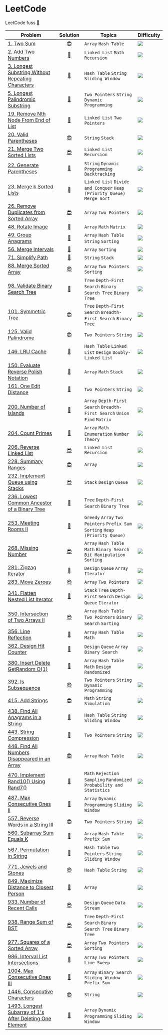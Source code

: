 # LeetCode

LeetCode fuss [👀](https://leetcode.com/u/roman_vvch/)

| Problem | Solution | Topics | Difficulty |
| ------- | :------: | ------ | ---------- |
| [1. Two Sum](https://leetcode.com/problems/two-sum/) | [😎](https://github.com/r-vvch/LeetCode/blob/main/solutions/1_two_sum.py) | `Array` `Hash Table` | ![](https://img.shields.io/badge/Easy-1cb8b8) |
| [2. Add Two Numbers](https://leetcode.com/problems/add-two-numbers/) | [🤔](https://github.com/r-vvch/LeetCode/blob/main/solutions/2_add_two_numbers.py) | `Linked List` `Math` `Recursion` | ![](https://img.shields.io/badge/Medium-ffa800) |
| [3. Longest Substring Without Repeating Characters](https://leetcode.com/problems/longest-substring-without-repeating-characters/) | [🤔](https://github.com/r-vvch/LeetCode/blob/main/solutions/3_longest_substring_without_repeating_characters.py) | `Hash Table` `String` `Sliding Window` | ![](https://img.shields.io/badge/Medium-ffa800) |
| [5. Longest Palindromic Substring](https://leetcode.com/problems/longest-palindromic-substring/) | [🤔](https://github.com/r-vvch/LeetCode/blob/main/solutions/5_longest_palindromic_substring.py) | `Two Pointers` `String` `Dynamic Programming` | ![](https://img.shields.io/badge/Medium-ffa800) |
| [19. Remove Nth Node From End of List](https://leetcode.com/problems/remove-nth-node-from-end-of-list) | [🤔](https://github.com/r-vvch/LeetCode/blob/main/solutions/19_remove_nth_node_from_end_of_list.py) | `Linked List` `Two Pointers` | ![](https://img.shields.io/badge/Medium-ffa800) |
| [20. Valid Parentheses](https://leetcode.com/problems/valid-parentheses/) | [😎](https://github.com/r-vvch/LeetCode/blob/main/solutions/20_valid_parentheses.py) | `String` `Stack` | ![](https://img.shields.io/badge/Easy-1cb8b8) |
| [21. Merge Two Sorted Lists](https://leetcode.com/problems/merge-two-sorted-lists/) | [😎](https://github.com/r-vvch/LeetCode/blob/main/solutions/21_merge_two_sorted_lists.py) | `Linked List` `Recursion` | ![](https://img.shields.io/badge/Easy-1cb8b8) |
| [22. Generate Parentheses](https://leetcode.com/problems/generate-parentheses/) | [🤔](https://github.com/r-vvch/LeetCode/blob/main/solutions/22_generate_parentheses.py) | `String` `Dynamic Programming` `Backtracking` | ![](https://img.shields.io/badge/Medium-ffa800) |
| [23. Merge k Sorted Lists](https://leetcode.com/problems/merge-k-sorted-lists/) | [😤](https://github.com/r-vvch/LeetCode/blob/main/solutions/23_merge_k_sorted_lists.py) | `Linked List` `Divide and Conquer` `Heap (Priority Queue)` `Merge Sort` | ![](https://img.shields.io/badge/Hard-f63636) |
| [26. Remove Duplicates from Sorted Array](https://leetcode.com/problems/remove-duplicates-from-sorted-array/) | [😎](https://github.com/r-vvch/LeetCode/blob/main/solutions/26_remove_duplicates_from_sorted_array.py) | `Array` `Two Pointers` | ![](https://img.shields.io/badge/Easy-1cb8b8) |
| [48. Rotate Image](https://leetcode.com/problems/rotate-image/) | [🤔](https://github.com/r-vvch/LeetCode/blob/main/solutions/48_rotate_image.py) | `Array` `Math` `Matrix` | ![](https://img.shields.io/badge/Medium-ffa800) |
| [49. Group Anagrams](https://leetcode.com/problems/group-anagrams/) | [🤔](https://github.com/r-vvch/LeetCode/blob/main/solutions/49_group_anagrams.py) | `Array` `Hash Table` `String` `Sorting` | ![](https://img.shields.io/badge/Medium-ffa800) |
| [56. Merge Intervals](https://leetcode.com/problems/merge-intervals/) | [🤔](https://github.com/r-vvch/LeetCode/blob/main/solutions/56_merge_intervals.py) | `Array` `Sorting` | ![](https://img.shields.io/badge/Medium-ffa800) |
| [71. Simplify Path](https://leetcode.com/problems/simplify-path/) | [🤔](https://github.com/r-vvch/LeetCode/blob/main/solutions/71_simplify_path.py) | `String` `Stack` | ![](https://img.shields.io/badge/Medium-ffa800) |
| [88. Merge Sorted Array](https://leetcode.com/problems/merge-sorted-array/) | [😎](https://github.com/r-vvch/LeetCode/blob/main/solutions/88_merge_sorted_array.py) | `Array` `Two Pointers` `Sorting` | ![](https://img.shields.io/badge/Easy-1cb8b8) |
| [98. Validate Binary Search Tree](https://leetcode.com/problems/validate-binary-search-tree/) | [🤔](https://github.com/r-vvch/LeetCode/blob/main/solutions/98_validate_binary_search_tree.py) | `Tree` `Depth-First Search` `Binary Search Tree` `Binary Tree` | ![](https://img.shields.io/badge/Medium-ffa800) |
| [101. Symmetric Tree](https://leetcode.com/problems/symmetric-tree/) | [😎](https://github.com/r-vvch/LeetCode/blob/main/solutions/101_symmetric_tree.py) | `Tree` `Depth-First Search` `Breadth-First Search` `Binary Tree` | ![](https://img.shields.io/badge/Easy-1cb8b8) |
| [125. Valid Palindrome](https://leetcode.com/problems/valid-palindrome/) | [😎](https://github.com/r-vvch/LeetCode/blob/main/solutions/125_valid_palindrome.py) | `Two Pointers` `String` | ![](https://img.shields.io/badge/Easy-1cb8b8) |
| [146. LRU Cache](https://leetcode.com/problems/lru-cache/) | [🤔](https://github.com/r-vvch/LeetCode/blob/main/solutions/146_lru_cache.py) | `Hash Table` `Linked List` `Design` `Doubly-Linked List` | ![](https://img.shields.io/badge/Medium-ffa800) |
| [150. Evaluate Reverse Polish Notation](https://leetcode.com/problems/evaluate-reverse-polish-notation/) | [🤔](https://github.com/r-vvch/LeetCode/blob/main/solutions/150_evaluate_reverse_polish_notation.py) | `Array` `Math` `Stack` | ![](https://img.shields.io/badge/Medium-ffa800) |
| [161. One Edit Distance](https://github.com/doocs/leetcode/blob/main/solution/0100-0199/0161.One%20Edit%20Distance/README_EN.md) | [🤔](https://github.com/r-vvch/LeetCode/blob/main/solutions/161_one_edit_distance.py) | `Two Pointers` `String` | ![](https://img.shields.io/badge/Medium-ffa800) |
| [200. Number of Islands](https://leetcode.com/problems/number-of-islands/) | [🤔](https://github.com/r-vvch/LeetCode/blob/main/solutions/200_number_of_islands.py) | `Array` `Depth-First Search` `Breadth-First Search` `Union Find` `Matrix` | ![](https://img.shields.io/badge/Medium-ffa800) |
| [204. Count Primes](https://leetcode.com/problems/count-primes/) | [🤔](https://github.com/r-vvch/LeetCode/blob/main/solutions/204_count_primes.py) | `Array` `Math` `Enumeration` `Number Theory` | ![](https://img.shields.io/badge/Medium-ffa800) |
| [206. Reverse Linked List](https://leetcode.com/problems/reverse-linked-list/) | [😎](https://github.com/r-vvch/LeetCode/blob/main/solutions/206_reverse_linked_list.py) | `Linked List` `Recursion` | ![](https://img.shields.io/badge/Easy-1cb8b8) |
| [228. Summary Ranges](https://leetcode.com/problems/summary-ranges/) | [😎](https://github.com/r-vvch/LeetCode/blob/main/solutions/228_summary_ranges.py) | `Array` | ![](https://img.shields.io/badge/Easy-1cb8b8) |
| [232. Implement Queue using Stacks](https://leetcode.com/problems/implement-queue-using-stacks/) | [😎](https://github.com/r-vvch/LeetCode/blob/main/solutions/232_implement_queue_using_stacks.py) | `Stack` `Design` `Queue` | ![](https://img.shields.io/badge/Easy-1cb8b8) |
| [236. Lowest Common Ancestor of a Binary Tree](https://leetcode.com/problems/lowest-common-ancestor-of-a-binary-tree/) | [🤔](https://github.com/r-vvch/LeetCode/blob/main/solutions/236_lowest_common_ancestor_of_a_binary_tree.py) | `Tree` `Depth-First Search` `Binary Tree` | ![](https://img.shields.io/badge/Medium-ffa800) |
| [253. Meeting Rooms II](https://github.com/doocs/leetcode/blob/main/solution/0200-0299/0253.Meeting%20Rooms%20II/README_EN.md)| [🤔](https://github.com/r-vvch/LeetCode/blob/main/solutions/253_meeting_rooms_II.py) | `Greedy` `Array` `Two Pointers` `Prefix Sum` `Sorting` `Heap (Priority Queue)` | ![](https://img.shields.io/badge/Medium-ffa800) |
| [268. Missing Number]() | [😎](https://github.com/r-vvch/LeetCode/blob/main/solutions/268_missing_number.py) | `Array` `Hash Table` `Math` `Binary Search` `Bit Manipulation` `Sorting` | ![](https://img.shields.io/badge/Easy-1cb8b8) |
| [281. Zigzag Iterator](https://github.com/doocs/leetcode/blob/main/solution/0200-0299/0281.Zigzag%20Iterator/README_EN.md)| [🤔](https://github.com/r-vvch/LeetCode/blob/main/solutions/281_zigzag_iterator.py) | `Design` `Queue` `Array` `Iterator`| ![](https://img.shields.io/badge/Medium-ffa800) |
| [283. Move Zeroes](https://leetcode.com/problems/move-zeroes/) | [😎](https://github.com/r-vvch/LeetCode/blob/main/solutions/283_move_zeroes.py) | `Array` `Two Pointers` | ![](https://img.shields.io/badge/Easy-1cb8b8) |
| [341. Flatten Nested List Iterator](https://leetcode.com/problems/flatten-nested-list-iterator/) | [🤔](https://github.com/r-vvch/LeetCode/blob/main/solutions/341_flatten_nested_list_iterator.py) | `Stack` `Tree` `Depth-First` `Search` `Design` `Queue` `Iterator` | ![](https://img.shields.io/badge/Medium-ffa800) |
| [350. Intersection of Two Arrays II](https://leetcode.com/problems/intersection-of-two-arrays-ii/) | [😎](https://github.com/r-vvch/LeetCode/blob/main/solutions/350_intersection_of_two_arrays_II.py) | `Array` `Hash Table` `Two Pointers` `Binary Search` `Sorting` | ![](https://img.shields.io/badge/Easy-1cb8b8) |
| [356. Line Reflection](https://github.com/doocs/leetcode/blob/main/solution/0300-0399/0356.Line%20Reflection/README_EN.md) | [🤔](https://github.com/r-vvch/LeetCode/blob/main/solutions/356_line_reflection.py) | `Array` `Hash Table` `Math` | ![](https://img.shields.io/badge/Medium-ffa800) |
| [362. Design Hit Counter](https://github.com/doocs/leetcode/blob/main/solution/0300-0399/0362.Design%20Hit%20Counter/README_EN.md) | [🤔](https://github.com/r-vvch/LeetCode/blob/main/solutions/362_design_hit_counter.py) | `Design` `Queue` `Array` `Binary Search` | ![](https://img.shields.io/badge/Medium-ffa800) |
| [380. Insert Delete GetRandom O(1)](https://leetcode.com/problems/insert-delete-getrandom-o1/) | [🤔](https://github.com/r-vvch/LeetCode/blob/main/solutions/380_insert_delete_getrandom_o1.py) | `Array` `Hash Table` `Math` `Design` `Randomized` | ![](https://img.shields.io/badge/Medium-ffa800) |
| [392. Is Subsequence](https://leetcode.com/problems/is-subsequence/) | [😎](https://github.com/r-vvch/LeetCode/blob/main/solutions/392_is_subsequence.py) | `Two Pointers` `String` `Dynamic Programming` | ![](https://img.shields.io/badge/Easy-1cb8b8) |
| [415. Add Strings](https://leetcode.com/problems/add-strings/) | [😎](https://github.com/r-vvch/LeetCode/blob/main/solutions/415_add_strings.py) | `Math` `String` `Simulation` | ![](https://img.shields.io/badge/Easy-1cb8b8)|
| [438. Find All Anagrams in a String](https://leetcode.com/problems/find-all-anagrams-in-a-string/) | [🤔](https://github.com/r-vvch/LeetCode/blob/main/solutions/438_find_all_anagrams_in_a_string.py) | `Hash Table` `String` `Sliding Window` | ![](https://img.shields.io/badge/Medium-ffa800) |
| [443. String Compression](https://leetcode.com/problems/string-compression/) | [🤔](https://github.com/r-vvch/LeetCode/blob/main/solutions/443_string_compression.py) | `Two Pointers` `String` | ![](https://img.shields.io/badge/Medium-ffa800) |
| [448. Find All Numbers Disappeared in an Array](https://leetcode.com/problems/find-all-numbers-disappeared-in-an-array/) | [😎](https://github.com/r-vvch/LeetCode/blob/main/solutions/448_find_all_numbers_disappeared_in_an_array.py) | `Array` `Hash Table`| ![](https://img.shields.io/badge/Easy-1cb8b8) |
| [470. Implement Rand10() Using Rand7()](https://leetcode.com/problems/implement-rand10-using-rand7/) | [🤔](https://github.com/r-vvch/LeetCode/blob/main/solutions/470_implement_rand10_using_rand7.py) | `Math` `Rejection Sampling` `Randomized` `Probability and Statistics` | ![](https://img.shields.io/badge/Medium-ffa800) |
| [487. Max Consecutive Ones II](https://github.com/doocs/leetcode/blob/main/solution/0400-0499/0487.Max%20Consecutive%20Ones%20II/README_EN.md) | [🤔](https://github.com/r-vvch/LeetCode/blob/main/solutions/487_max_consecutive_ones_II.py) | `Array` `Dynamic Programming` `Sliding Window` | ![](https://img.shields.io/badge/Medium-ffa800) |
| [557. Reverse Words in a String III](https://leetcode.com/problems/reverse-words-in-a-string-iii/) | [😎](https://github.com/r-vvch/LeetCode/blob/main/solutions/557_reverse_words_in_a_string_III.py) | `Two Pointers` `String` | ![](https://img.shields.io/badge/Easy-1cb8b8) |
| [560. Subarray Sum Equals K](https://leetcode.com/problems/subarray-sum-equals-k/) | [🤔](https://github.com/r-vvch/LeetCode/blob/main/solutions/560_subarray_sum_equals_k.py) | `Array` `Hash Table` `Prefix Sum` | ![](https://img.shields.io/badge/Medium-ffa800) |
| [567. Permutation in String](https://leetcode.com/problems/permutation-in-string/) | [🤔](https://github.com/r-vvch/LeetCode/blob/main/solutions/567_permutation_in_string.py) | `Hash Table` `Two Pointers` `String` `Sliding Window` | ![](https://img.shields.io/badge/Medium-ffa800) |
| [771. Jewels and Stones](https://leetcode.com/problems/jewels-and-stones/) | [😎](https://github.com/r-vvch/LeetCode/blob/main/solutions/771_jewels_and_stones.py) | `Hash Table` `String` | ![](https://img.shields.io/badge/Easy-1cb8b8) |
| [849. Maximize Distance to Closest Person](https://leetcode.com/problems/maximize-distance-to-closest-person/) | [🤔](https://github.com/r-vvch/LeetCode/blob/main/solutions/849_maximize_distance_to_closest_person.py) |`Array` | ![](https://img.shields.io/badge/Medium-ffa800) |
| [933. Number of Recent Calls](https://leetcode.com/problems/number-of-recent-calls/) | [😎](https://github.com/r-vvch/LeetCode/blob/main/solutions/933_number_of_recent_calls.py) | `Design` `Queue` `Data Stream` | ![](https://img.shields.io/badge/Easy-1cb8b8) |
| [938. Range Sum of BST](https://leetcode.com/problems/range-sum-of-bst/) | [😎](https://github.com/r-vvch/LeetCode/blob/main/solutions/938_range_sum_of_bst.py) | `Tree` `Depth-First Search` `Binary Search Tree` `Binary Tree` | ![](https://img.shields.io/badge/Easy-1cb8b8) |
| [977. Squares of a Sorted Array](https://leetcode.com/problems/squares-of-a-sorted-array/ ) | [😎](https://github.com/r-vvch/LeetCode/blob/main/solutions/977_squares_of_a_sorted_array.py) | `Array` `Two Pointers` `Sorting` | ![](https://img.shields.io/badge/Easy-1cb8b8) |
| [986. Interval List Intersections](https://leetcode.com/problems/interval-list-intersections/) | [🤔](https://github.com/r-vvch/LeetCode/blob/main/solutions/986_interval_list_intersections.py) | `Array` `Two Pointers` `Line Sweep` | ![](https://img.shields.io/badge/Medium-ffa800) |
| [1004. Max Consecutive Ones III](https://leetcode.com/problems/max-consecutive-ones-iii/) | [🤔](https://github.com/r-vvch/LeetCode/blob/main/solutions/1004_max_consecutive_ones_III.py) | `Array` `Binary Search` `Sliding Window` `Prefix Sum` | ![](https://img.shields.io/badge/Medium-ffa800) |
| [1446. Consecutive Characters](https://leetcode.com/problems/consecutive-characters/) | [😎](https://github.com/r-vvch/LeetCode/blob/main/solutions/1446_сonsecutive_сharacters.py) | `String` | ![](https://img.shields.io/badge/Easy-1cb8b8) |
| [1493. Longest Subarray of 1's After Deleting One Element](https://leetcode.com/problems/longest-subarray-of-1s-after-deleting-one-element/) | [🤔](https://github.com/r-vvch/LeetCode/blob/main/solutions/1493_longest_subarray_of_1s.py) | `Array` `Dynamic Programming` `Sliding Window` | ![](https://img.shields.io/badge/Medium-ffa800) |
